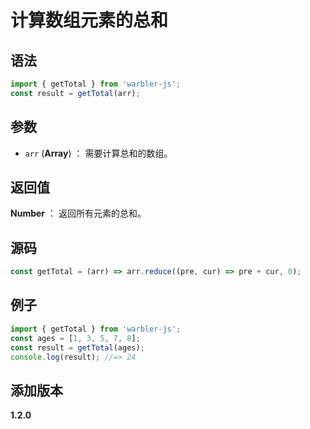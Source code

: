 # 计算数组元素的总和

## 语法

```js
import { getTotal } from 'warbler-js';
const result = getTotal(arr);
```

## 参数

- `arr` (**Array**) ： 需要计算总和的数组。

## 返回值

**Number** ： 返回所有元素的总和。

## 源码

```js
const getTotal = (arr) => arr.reduce((pre, cur) => pre + cur, 0);
```

## 例子

```js
import { getTotal } from 'warbler-js';
const ages = [1, 3, 5, 7, 8];
const result = getTotal(ages);
console.log(result); //=> 24
```

## 添加版本

**1.2.0**
